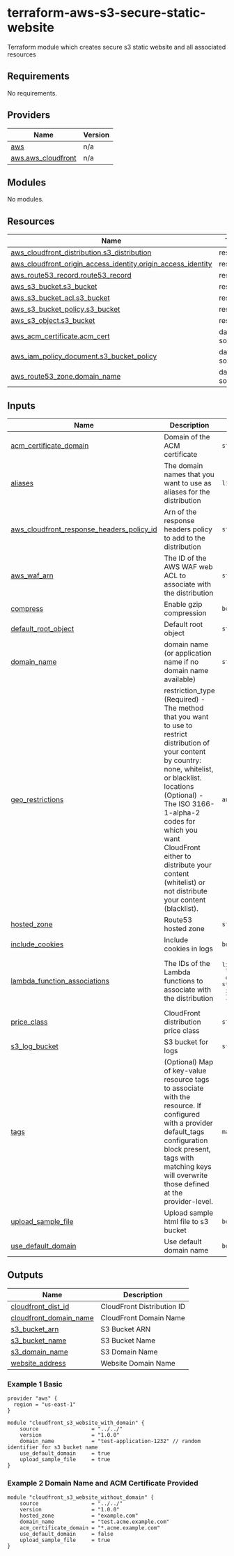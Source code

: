 # terraform-aws-s3-secure-static-website
Terraform module which creates secure s3 static website and all associated resources
<!-- BEGIN_TF_DOCS -->
## Requirements

No requirements.

## Providers

| Name | Version |
|------|---------|
| <a name="provider_aws"></a> [aws](#provider\_aws) | n/a |
| <a name="provider_aws.aws_cloudfront"></a> [aws.aws\_cloudfront](#provider\_aws.aws\_cloudfront) | n/a |

## Modules

No modules.

## Resources

| Name | Type |
|------|------|
| [aws_cloudfront_distribution.s3_distribution](https://registry.terraform.io/providers/hashicorp/aws/latest/docs/resources/cloudfront_distribution) | resource |
| [aws_cloudfront_origin_access_identity.origin_access_identity](https://registry.terraform.io/providers/hashicorp/aws/latest/docs/resources/cloudfront_origin_access_identity) | resource |
| [aws_route53_record.route53_record](https://registry.terraform.io/providers/hashicorp/aws/latest/docs/resources/route53_record) | resource |
| [aws_s3_bucket.s3_bucket](https://registry.terraform.io/providers/hashicorp/aws/latest/docs/resources/s3_bucket) | resource |
| [aws_s3_bucket_acl.s3_bucket](https://registry.terraform.io/providers/hashicorp/aws/latest/docs/resources/s3_bucket_acl) | resource |
| [aws_s3_bucket_policy.s3_bucket](https://registry.terraform.io/providers/hashicorp/aws/latest/docs/resources/s3_bucket_policy) | resource |
| [aws_s3_object.s3_bucket](https://registry.terraform.io/providers/hashicorp/aws/latest/docs/resources/s3_object) | resource |
| [aws_acm_certificate.acm_cert](https://registry.terraform.io/providers/hashicorp/aws/latest/docs/data-sources/acm_certificate) | data source |
| [aws_iam_policy_document.s3_bucket_policy](https://registry.terraform.io/providers/hashicorp/aws/latest/docs/data-sources/iam_policy_document) | data source |
| [aws_route53_zone.domain_name](https://registry.terraform.io/providers/hashicorp/aws/latest/docs/data-sources/route53_zone) | data source |

## Inputs

| Name | Description | Type | Default | Required |
|------|-------------|------|---------|:--------:|
| <a name="input_acm_certificate_domain"></a> [acm\_certificate\_domain](#input\_acm\_certificate\_domain) | Domain of the ACM certificate | `string` | `null` | no |
| <a name="input_aliases"></a> [aliases](#input\_aliases) | The domain names that you want to use as aliases for the distribution | `list(string)` | `[]` | no |
| <a name="input_aws_cloudfront_response_headers_policy_id"></a> [aws\_cloudfront\_response\_headers\_policy\_id](#input\_aws\_cloudfront\_response\_headers\_policy\_id) | Arn of the response headers policy to add to the distribution | `string` | `null` | no |
| <a name="input_aws_waf_arn"></a> [aws\_waf\_arn](#input\_aws\_waf\_arn) | The ID of the AWS WAF web ACL to associate with the distribution | `string` | `null` | no |
| <a name="input_compress"></a> [compress](#input\_compress) | Enable gzip compression | `bool` | `true` | no |
| <a name="input_default_root_object"></a> [default\_root\_object](#input\_default\_root\_object) | Default root object | `string` | `"index.html"` | no |
| <a name="input_domain_name"></a> [domain\_name](#input\_domain\_name) | domain name (or application name if no domain name available) | `string` | n/a | yes |
| <a name="input_geo_restrictions"></a> [geo\_restrictions](#input\_geo\_restrictions) | restriction\_type (Required) - The method that you want to use to restrict distribution of your content by country: none, whitelist, or blacklist. locations (Optional) - The ISO 3166-1-alpha-2 codes for which you want CloudFront either to distribute your content (whitelist) or not distribute your content (blacklist). | `any` | `[]` | no |
| <a name="input_hosted_zone"></a> [hosted\_zone](#input\_hosted\_zone) | Route53 hosted zone | `string` | `null` | no |
| <a name="input_include_cookies"></a> [include\_cookies](#input\_include\_cookies) | Include cookies in logs | `bool` | `false` | no |
| <a name="input_lambda_function_associations"></a> [lambda\_function\_associations](#input\_lambda\_function\_associations) | The IDs of the Lambda functions to associate with the distribution | <pre>list(object({<br>    lambda_arn = string<br>    event_type = string<br>    include_body = bool<br>  }))</pre> | `[]` | no |
| <a name="input_price_class"></a> [price\_class](#input\_price\_class) | CloudFront distribution price class | `string` | `"PriceClass_100"` | no |
| <a name="input_s3_log_bucket"></a> [s3\_log\_bucket](#input\_s3\_log\_bucket) | S3 bucket for logs | `string` | `""` | no |
| <a name="input_tags"></a> [tags](#input\_tags) | (Optional) Map of key-value resource tags to associate with the resource. If configured with a provider default\_tags configuration block present, tags with matching keys will overwrite those defined at the provider-level. | `map(string)` | <pre>{<br>  "Name": "my-secure-s3-static-site"<br>}</pre> | no |
| <a name="input_upload_sample_file"></a> [upload\_sample\_file](#input\_upload\_sample\_file) | Upload sample html file to s3 bucket | `bool` | `false` | no |
| <a name="input_use_default_domain"></a> [use\_default\_domain](#input\_use\_default\_domain) | Use default domain name | `bool` | `false` | no |

## Outputs

| Name | Description |
|------|-------------|
| <a name="output_cloudfront_dist_id"></a> [cloudfront\_dist\_id](#output\_cloudfront\_dist\_id) | CloudFront Distribution ID |
| <a name="output_cloudfront_domain_name"></a> [cloudfront\_domain\_name](#output\_cloudfront\_domain\_name) | CloudFront Domain Name |
| <a name="output_s3_bucket_arn"></a> [s3\_bucket\_arn](#output\_s3\_bucket\_arn) | S3 Bucket ARN |
| <a name="output_s3_bucket_name"></a> [s3\_bucket\_name](#output\_s3\_bucket\_name) | S3 Bucket Name |
| <a name="output_s3_domain_name"></a> [s3\_domain\_name](#output\_s3\_domain\_name) | S3 Domain Name |
| <a name="output_website_address"></a> [website\_address](#output\_website\_address) | Website Domain Name |
<!-- END_TF_DOCS -->

### Example 1 Basic 
```hcl
provider "aws" {
  region = "us-east-1"
}

module "cloudfront_s3_website_with_domain" {
    source                 = "../../"
    version                = "1.0.0"
    domain_name            = "test-application-1232" // random identifier for s3 bucket name
    use_default_domain     = true
    upload_sample_file     = true
}
```
### Example 2 Domain Name and ACM Certificate Provided
```hcl
module "cloudfront_s3_website_without_domain" {
    source                 = "../../"
    version                = "1.0.0"
    hosted_zone            = "example.com" 
    domain_name            = "test.acme.example.com"
    acm_certificate_domain = "*.acme.example.com"
    use_default_domain     = false
    upload_sample_file     = true
}
```
